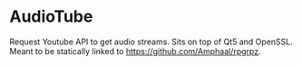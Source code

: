 # AudioTube
Request Youtube API to get audio streams. Sits on top of Qt5 and OpenSSL. Meant to be statically linked to https://github.com/Amphaal/rpgrpz.
